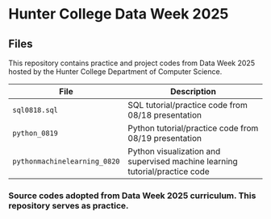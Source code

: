 # Hunter College Data Week 2025

## Files

This repository contains practice and project codes from Data Week 2025 hosted by the Hunter College Department of Computer Science.

| File                                     | Description                                                              |
|------------------------------------------|--------------------------------------------------------------------------|
| `sql0818.sql`                            | SQL tutorial/practice code from 08/18 presentation                                |
| `python_0819`                            | Python tutorial/practice code from 08/19 presentation                          |
| `pythonmachinelearning_0820`             | Python visualization and supervised machine learning tutorial/practice code     |

### Source codes adopted from Data Week 2025 curriculum. This repository serves as practice.
